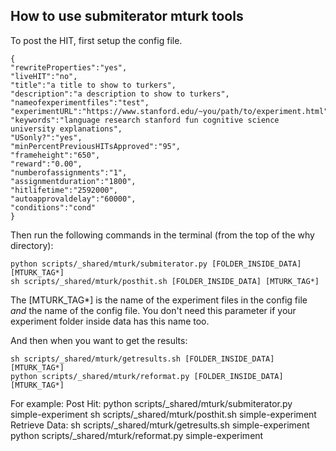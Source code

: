 ## How to use submiterator mturk tools

To post the HIT, first setup the config file.

    {
    "rewriteProperties":"yes",
    "liveHIT":"no",
    "title":"a title to show to turkers",
    "description":"a description to show to turkers",
    "nameofexperimentfiles":"test",
    "experimentURL":"https://www.stanford.edu/~you/path/to/experiment.html",
    "keywords":"language research stanford fun cognitive science university explanations",
    "USonly?":"yes",
    "minPercentPreviousHITsApproved":"95",
    "frameheight":"650",
    "reward":"0.00",
    "numberofassignments":"1",
    "assignmentduration":"1800",
    "hitlifetime":"2592000",
    "autoapprovaldelay":"60000",
    "conditions":"cond"
    }

Then run the following commands in the terminal (from the top of the why directory):

    python scripts/_shared/mturk/submiterator.py [FOLDER_INSIDE_DATA] [MTURK_TAG*]
    sh scripts/_shared/mturk/posthit.sh [FOLDER_INSIDE_DATA] [MTURK_TAG*]

The [MTURK_TAG*] is the name of the experiment files in the config file *and* the name of the config file. You don't need this parameter if your experiment folder inside data has this name too.

And then when you want to get the results:

    sh scripts/_shared/mturk/getresults.sh [FOLDER_INSIDE_DATA] [MTURK_TAG*]
    python scripts/_shared/mturk/reformat.py [FOLDER_INSIDE_DATA] [MTURK_TAG*]

For example:
    Post Hit:
        python scripts/_shared/mturk/submiterator.py simple-experiment
        sh scripts/_shared/mturk/posthit.sh simple-experiment
    Retrieve Data:
        sh scripts/_shared/mturk/getresults.sh simple-experiment
        python scripts/_shared/mturk/reformat.py simple-experiment
    